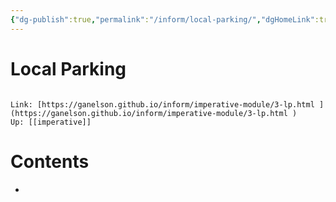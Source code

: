 ```yaml
---
{"dg-publish":true,"permalink":"/inform/local-parking/","dgHomeLink":true,"dgPassFrontmatter":false}
---
```


# Local Parking
```ad-info

Link: [https://ganelson.github.io/inform/imperative-module/3-lp.html ](https://ganelson.github.io/inform/imperative-module/3-lp.html )
Up: [[imperative]]
```

# Contents
- 